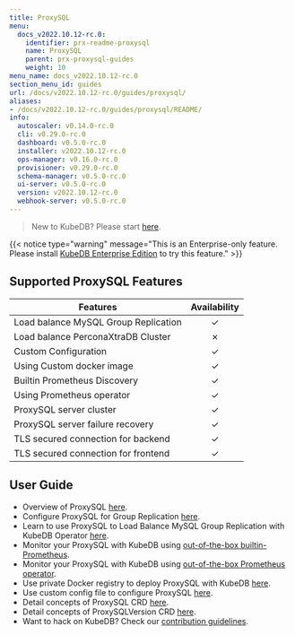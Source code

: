 ```yaml
---
title: ProxySQL
menu:
  docs_v2022.10.12-rc.0:
    identifier: prx-readme-proxysql
    name: ProxySQL
    parent: prx-proxysql-guides
    weight: 10
menu_name: docs_v2022.10.12-rc.0
section_menu_id: guides
url: /docs/v2022.10.12-rc.0/guides/proxysql/
aliases:
- /docs/v2022.10.12-rc.0/guides/proxysql/README/
info:
  autoscaler: v0.14.0-rc.0
  cli: v0.29.0-rc.0
  dashboard: v0.5.0-rc.0
  installer: v2022.10.12-rc.0
  ops-manager: v0.16.0-rc.0
  provisioner: v0.29.0-rc.0
  schema-manager: v0.5.0-rc.0
  ui-server: v0.5.0-rc.0
  version: v2022.10.12-rc.0
  webhook-server: v0.5.0-rc.0
---
```


> New to KubeDB? Please start [here](/docs/v2022.10.12-rc.0/README).

{{< notice type="warning" message="This is an Enterprise-only feature. Please install [KubeDB Enterprise Edition](/docs/v2022.10.12-rc.0/setup/install/enterprise) to try this feature." >}}

## Supported ProxySQL Features

| Features                             | Availability |
| ------------------------------------ | :----------: |
| Load balance MySQL Group Replication |   &#10003;   |
| Load balance PerconaXtraDB Cluster   |   &#10007;   |
| Custom Configuration                 |   &#10003;   |
| Using Custom docker image            |   &#10003;   |
| Builtin Prometheus Discovery         |   &#10003;   |
| Using Prometheus operator            |   &#10003;   |
| ProxySQL server cluster              |   &#10003;   |
| ProxySQL server failure recovery     |   &#10003;   |
| TLS secured connection for backend   |   &#10003;   |
| TLS secured connection for frontend  |   &#10003;   |

## User Guide

- Overview of ProxySQL [here](/docs/v2022.10.12-rc.0/guides/proxysql/overview/overview).
- Configure ProxySQL for Group Replication [here](/docs/v2022.10.12-rc.0/guides/proxysql/overview/configure-proxysql).
- Learn to use ProxySQL to Load Balance MySQL Group Replication with KubeDB Operator [here](/docs/v2022.10.12-rc.0/guides/proxysql/quickstart/load-balance-mysql-group-replication).
- Monitor your ProxySQL with KubeDB using [out-of-the-box builtin-Prometheus](/docs/v2022.10.12-rc.0/guides/proxysql/monitoring/using-builtin-prometheus).
- Monitor your ProxySQL with KubeDB using [out-of-the-box Prometheus operator](/docs/v2022.10.12-rc.0/guides/proxysql/monitoring/using-prometheus-operator).
- Use private Docker registry to deploy ProxySQL with KubeDB [here](/docs/v2022.10.12-rc.0/guides/proxysql/private-registry/using-private-registry).
- Use custom config file to configure ProxySQL [here](/docs/v2022.10.12-rc.0/guides/proxysql/configuration/using-config-file).
- Detail concepts of ProxySQL CRD [here](/docs/v2022.10.12-rc.0/guides/proxysql/concepts/proxysql).
- Detail concepts of ProxySQLVersion CRD [here](/docs/v2022.10.12-rc.0/guides/proxysql/concepts/catalog).
- Want to hack on KubeDB? Check our [contribution guidelines](/docs/v2022.10.12-rc.0/CONTRIBUTING).
